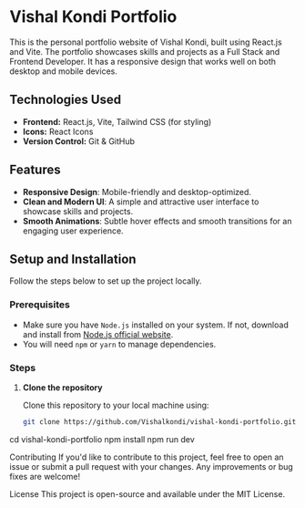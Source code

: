 # Vishal Kondi Portfolio

This is the personal portfolio website of Vishal Kondi, built using React.js and Vite. The portfolio showcases skills and projects as a Full Stack and Frontend Developer. It has a responsive design that works well on both desktop and mobile devices.

## Technologies Used

- **Frontend:** React.js, Vite, Tailwind CSS (for styling)
- **Icons:** React Icons
- **Version Control:** Git & GitHub

## Features

- **Responsive Design**: Mobile-friendly and desktop-optimized.
- **Clean and Modern UI**: A simple and attractive user interface to showcase skills and projects.
- **Smooth Animations**: Subtle hover effects and smooth transitions for an engaging user experience.

## Setup and Installation

Follow the steps below to set up the project locally.

### Prerequisites

- Make sure you have `Node.js` installed on your system. If not, download and install from [Node.js official website](https://nodejs.org/).
- You will need `npm` or `yarn` to manage dependencies.

### Steps

1. **Clone the repository**

   Clone this repository to your local machine using:

   ```bash
   git clone https://github.com/Vishalkondi/vishal-kondi-portfolio.git

cd vishal-kondi-portfolio
npm install
npm run dev

Contributing
If you'd like to contribute to this project, feel free to open an issue or submit a pull request with your changes. Any improvements or bug fixes are welcome!

License
This project is open-source and available under the MIT License.
